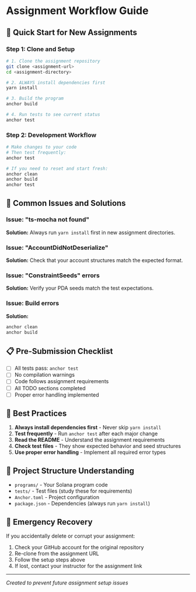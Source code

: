 # Assignment Workflow Guide

## 🚀 Quick Start for New Assignments

### Step 1: Clone and Setup
```bash
# 1. Clone the assignment repository
git clone <assignment-url>
cd <assignment-directory>

# 2. ALWAYS install dependencies first
yarn install

# 3. Build the program
anchor build

# 4. Run tests to see current status
anchor test
```

### Step 2: Development Workflow
```bash
# Make changes to your code
# Then test frequently:
anchor test

# If you need to reset and start fresh:
anchor clean
anchor build
anchor test
```

## 🔧 Common Issues and Solutions

### Issue: "ts-mocha not found"
**Solution:** Always run `yarn install` first in new assignment directories.

### Issue: "AccountDidNotDeserialize"
**Solution:** Check that your account structures match the expected format.

### Issue: "ConstraintSeeds" errors
**Solution:** Verify your PDA seeds match the test expectations.

### Issue: Build errors
**Solution:** 
```bash
anchor clean
anchor build
```

## 📋 Pre-Submission Checklist

- [ ] All tests pass: `anchor test`
- [ ] No compilation warnings
- [ ] Code follows assignment requirements
- [ ] All TODO sections completed
- [ ] Proper error handling implemented

## 🎯 Best Practices

1. **Always install dependencies first** - Never skip `yarn install`
2. **Test frequently** - Run `anchor test` after each major change
3. **Read the README** - Understand the assignment requirements
4. **Check test files** - They show expected behavior and seed structures
5. **Use proper error handling** - Implement all required error types

## 📁 Project Structure Understanding

- `programs/` - Your Solana program code
- `tests/` - Test files (study these for requirements)
- `Anchor.toml` - Project configuration
- `package.json` - Dependencies (always run `yarn install`)

## 🚨 Emergency Recovery

If you accidentally delete or corrupt your assignment:
1. Check your GitHub account for the original repository
2. Re-clone from the assignment URL
3. Follow the setup steps above
4. If lost, contact your instructor for the assignment link

---
*Created to prevent future assignment setup issues*
